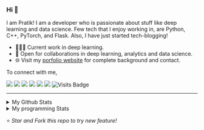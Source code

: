 
### Hi 👋 
I am Pratik! I am a developer who is passionate about stuff like deep learning and data science. Few tech that I enjoy working in, are Python, C++, PyTorch, and  Flask. Also, I have just started tech-blogging! 

- 👨🏽‍💻 Current work in deep learning.
- 🤝 Open for collaborations in deep learning, analytics and data science.
- 🌐 Visit my [porfolio website](https://pr2tik1.github.io/) for complete background and contact.

To connect with me,

[<img src="https://img.shields.io/badge/twitter-%231DA1F2.svg?&style=for-the-badge&logo=twitter&logoColor=white" />](https://twitter.com/Pratikpkb) [<img src="https://img.shields.io/badge/medium-%2312100E.svg?&style=for-the-badge&logo=medium&logoColor=white" />](https://medium.com/@pratikbaitha04)  [<img src="https://img.shields.io/badge/linkedin-%230077B5.svg?&style=for-the-badge&logo=linkedin&logoColor=white" />](https://www.linkedin.com/in/pratik-kumar04/) [<img src = "https://img.shields.io/badge/instagram-%23E4405F.svg?&style=for-the-badge&logo=instagram&logoColor=white">](https://www.instagram.com/pratikkumar04/) [<img src = "https://img.shields.io/badge/facebook-%231877F2.svg?&style=for-the-badge&logo=facebook&logoColor=white">](https://www.facebook.com/pr2tik1) [<img src ="https://img.shields.io/badge/portfolio-web-%23.svg?&style=for-the-badge&logo=&logoColor=white%22">](https://pr2tik1.github.io/) ![Visits Badge](https://badges.pufler.dev/visits/pr2tik1/pr2tik1?style=for-the-badge ) 

---

<details>
<summary> My Github Stats </summary>
<br>

<p align = "center">
  <img src = "https://github-readme-stats.vercel.app/api?username=pr2tik1&show_icons=true&theme=radical&line_height=27">
  <img src = "https://github-readme-stats.vercel.app/api/top-langs/?username=pr2tik1&hide=css,html&theme=tokyonight">
</p>

</details>

<details>
<summary> My programming Stats </summary>
  
<!--START_SECTION:waka-->
![Profile Views](http://img.shields.io/badge/Profile%20Views-1127-blue)

**🐱 My GitHub Data** 

> 🏆 499 Contributions in year 2020
 > 
> 📦 Used 0 Bytes in GitHub's Storage 
 > 
> 💼 Opted to Hire
 > 
> 📜 11 Public Repository 
 > 
> 🔑 None Owned Private Repository 

**I'm a night 🦉** 

```text
🌞 Morning    85 commits     █████░░░░░░░░░░░░░░░░░░░░   20.24% 
🌆 Daytime    119 commits    ███████░░░░░░░░░░░░░░░░░░   28.33% 
🌃 Evening    165 commits    █████████░░░░░░░░░░░░░░░░   39.29% 
🌙 Night      51 commits     ███░░░░░░░░░░░░░░░░░░░░░░   12.14%

```
📅 **I'm Most Productive on Saturdays** 

```text
Monday       41 commits     ██░░░░░░░░░░░░░░░░░░░░░░░   9.76% 
Tuesday      51 commits     ███░░░░░░░░░░░░░░░░░░░░░░   12.14% 
Wednesday    38 commits     ██░░░░░░░░░░░░░░░░░░░░░░░   9.05% 
Thursday     66 commits     ████░░░░░░░░░░░░░░░░░░░░░   15.71% 
Friday       59 commits     ███░░░░░░░░░░░░░░░░░░░░░░   14.05% 
Saturday     85 commits     █████░░░░░░░░░░░░░░░░░░░░   20.24% 
Sunday       80 commits     ████░░░░░░░░░░░░░░░░░░░░░   19.05%

```


📊 **This week I spent my time on** 

```text
💻 Operating Systems: 
Linux                    2 hrs 8 mins        █████████████████████████   100.0%

```


<!--END_SECTION:waka-->

---

</details>

⭐ *Star and Fork this repo to try new feature!* 
